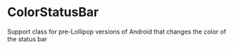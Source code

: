 # ColorStatusBar
Support class for pre-Lollipop versions of Android that changes the color of the status bar 
